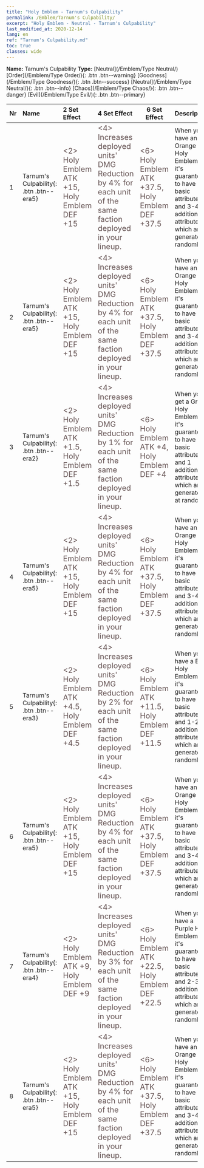 ```yaml
---
title: "Holy Emblem - Tarnum's Culpability"
permalink: /Emblem/Tarnum's Culpability/
excerpt: "Holy Emblem - Neutral - Tarnum's Culpability"
last_modified_at: 2020-12-14
lang: en
ref: "Tarnum's Culpability.md"
toc: true
classes: wide
---
```


 **Name:** Tarnum's Culpability
 **Type:** [Neutral](/Emblem/Type Neutral/)
  [Order](/Emblem/Type Order/){: .btn .btn--warning}   [Goodness](/Emblem/Type Goodness/){: .btn .btn--success}   [Neutral](/Emblem/Type Neutral/){: .btn .btn--info}   [Chaos](/Emblem/Type Chaos/){: .btn .btn--danger}   [Evil](/Emblem/Type Evil/){: .btn .btn--primary} 

  |  Nr  |             Name            |    2 Set Effect    |   4 Set Effect   | 6 Set Effect   | Description |
  |:-----|:----------------------------|:-------------------|:-----------------|----------------|-------------|
  | 1 | Tarnum's Culpability{: .btn .btn--era5} | <span style="color: #645252;font-size:20px"><2> Holy Emblem ATK +15, Holy Emblem DEF +15</span> | <span style="color: #645252;font-size:20px"><4> Increases deployed units' DMG Reduction by 4% for each unit of the same faction deployed in your lineup.</span> | <span style="color: #645252;font-size:20px"><6> Holy Emblem ATK +37.5, Holy Emblem DEF +37.5</span> | When you have an Orange Holy Emblem, it's guaranteed to have 2 basic attributes and 3-4 additional attributes, which are generated randomly | 
  | 2 | Tarnum's Culpability{: .btn .btn--era5} | <span style="color: #645252;font-size:20px"><2> Holy Emblem ATK +15, Holy Emblem DEF +15</span> | <span style="color: #645252;font-size:20px"><4> Increases deployed units' DMG Reduction by 4% for each unit of the same faction deployed in your lineup.</span> | <span style="color: #645252;font-size:20px"><6> Holy Emblem ATK +37.5, Holy Emblem DEF +37.5</span> | When you have an Orange Holy Emblem, it's guaranteed to have 2 basic attributes and 3-4 additional attributes, which are generated randomly | 
  | 3 | Tarnum's Culpability{: .btn .btn--era2} | <span style="color: #645252;font-size:20px"><2> Holy Emblem ATK +1.5, Holy Emblem DEF +1.5</span> | <span style="color: #645252;font-size:20px"><4> Increases deployed units' DMG Reduction by 1% for each unit of the same faction deployed in your lineup.</span> | <span style="color: #645252;font-size:20px"><6> Holy Emblem ATK +4, Holy Emblem DEF +4</span> | When you get a Green Holy Emblem, it's guaranteed to have 2 basic attributes and 1 additional attribute, which are generated at random | 
  | 4 | Tarnum's Culpability{: .btn .btn--era5} | <span style="color: #645252;font-size:20px"><2> Holy Emblem ATK +15, Holy Emblem DEF +15</span> | <span style="color: #645252;font-size:20px"><4> Increases deployed units' DMG Reduction by 4% for each unit of the same faction deployed in your lineup.</span> | <span style="color: #645252;font-size:20px"><6> Holy Emblem ATK +37.5, Holy Emblem DEF +37.5</span> | When you have an Orange Holy Emblem, it's guaranteed to have 2 basic attributes and 3-4 additional attributes, which are generated randomly | 
  | 5 | Tarnum's Culpability{: .btn .btn--era3} | <span style="color: #645252;font-size:20px"><2> Holy Emblem ATK +4.5, Holy Emblem DEF +4.5</span> | <span style="color: #645252;font-size:20px"><4> Increases deployed units' DMG Reduction by 2% for each unit of the same faction deployed in your lineup.</span> | <span style="color: #645252;font-size:20px"><6> Holy Emblem ATK +11.5, Holy Emblem DEF +11.5</span> | When you have a Blue Holy Emblem, it's guaranteed to have 2 basic attributes and 1-2 additional attribute(s), which are generated randomly | 
  | 6 | Tarnum's Culpability{: .btn .btn--era5} | <span style="color: #645252;font-size:20px"><2> Holy Emblem ATK +15, Holy Emblem DEF +15</span> | <span style="color: #645252;font-size:20px"><4> Increases deployed units' DMG Reduction by 4% for each unit of the same faction deployed in your lineup.</span> | <span style="color: #645252;font-size:20px"><6> Holy Emblem ATK +37.5, Holy Emblem DEF +37.5</span> | When you have an Orange Holy Emblem, it's guaranteed to have 2 basic attributes and 3-4 additional attributes, which are generated randomly | 
  | 7 | Tarnum's Culpability{: .btn .btn--era4} | <span style="color: #645252;font-size:20px"><2> Holy Emblem ATK +9, Holy Emblem DEF +9</span> | <span style="color: #645252;font-size:20px"><4> Increases deployed units' DMG Reduction by 3% for each unit of the same faction deployed in your lineup.</span> | <span style="color: #645252;font-size:20px"><6> Holy Emblem ATK +22.5, Holy Emblem DEF +22.5</span> | When you have a Purple Holy Emblem, it's guaranteed to have 2 basic attributes and 2-3 additional attributes, which are generated randomly | 
  | 8 | Tarnum's Culpability{: .btn .btn--era5} | <span style="color: #645252;font-size:20px"><2> Holy Emblem ATK +15, Holy Emblem DEF +15</span> | <span style="color: #645252;font-size:20px"><4> Increases deployed units' DMG Reduction by 4% for each unit of the same faction deployed in your lineup.</span> | <span style="color: #645252;font-size:20px"><6> Holy Emblem ATK +37.5, Holy Emblem DEF +37.5</span> | When you have an Orange Holy Emblem, it's guaranteed to have 2 basic attributes and 3-4 additional attributes, which are generated randomly | 
